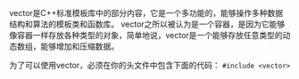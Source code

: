 vector是C++标准模板库中的部分内容，它是一个多功能的，能够操作多种数据结构和算法的模板类和函数库。
vector之所以被认为是一个容器，是因为它能够像容器一样存放各种类型的对象，简单地说，vector是一个能够存放任意类型的动态数组，能够增加和压缩数据。

为了可以使用vector，必须在你的头文件中包含下面的代码：
    `#include <vector>`
